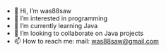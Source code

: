 - 👋 Hi, I’m was88saw
- 👀 I’m interested in programming
- 🌱 I’m currently learning Java
- 💞️ I’m looking to collaborate on Java projects
- 📫 How to reach me: mail: was88saw@gmail.com

<!---
was88saw/was88saw is a ✨ special ✨ repository because its `README.md` (this file) appears on your GitHub profile.
You can click the Preview link to take a look at your changes.
--->

